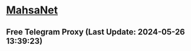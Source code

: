 
# [MahsaNet](https://t.me/mahsa_net)
## Free Telegram Proxy (Last Update: 2024-05-26 13:39:23)

    